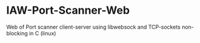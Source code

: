 # IAW-Port-Scanner-Web
Web of Port scanner client-server using libwebsock and TCP-sockets non-blocking in C (linux)

